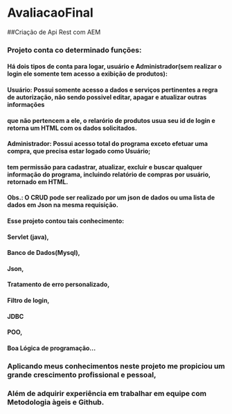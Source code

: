 # AvaliacaoFinal

##Criação de Api Rest com AEM

### Projeto conta co determinado funções: 

#### Há dois tipos de conta para logar, usuário e Administrador(sem realizar o login ele somente tem acesso a exibição de produtos):

#### Usuário: Possui somente acesso a dados e serviços pertinentes a regra de autorização, não sendo possivel editar, apagar e atualizar outras informações
#### que não pertencem a ele, o relarório de produtos usua seu id de login e retorna um HTML com os dados solicitados.

#### Administrador: Possui acesso total do programa exceto efetuar uma compra, que precisa estar logado como Usuário; 
#### tem permissão para cadastrar, atualizar, excluir e buscar qualquer informação do programa, incluindo relatório de compras por usuário, retornado em HTML.

#### Obs.: O CRUD pode ser realizado por um json de dados ou uma lista de dados em Json na mesma requisição.

#### Esse projeto contou tais conhecimento:

#### Servlet (java),
#### Banco de Dados(Mysql),
#### Json,
#### Tratamento de erro personalizado,
#### Filtro de login,
#### JDBC
#### POO,
#### Boa Lógica de programação...

### Aplicando meus conhecimentos neste projeto me propiciou um grande crescimento profissional e pessoal, 
### Além de adquirir experiência em trabalhar em equipe com Metodologia àgeis e Github.    
